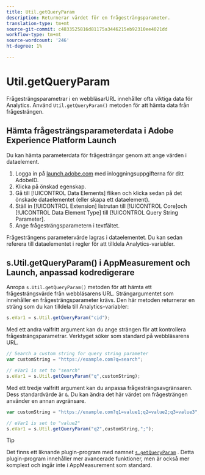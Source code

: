 ```yaml
---
title: Util.getQueryParam
description: Returnerar värdet för en frågesträngsparameter.
translation-type: tm+mt
source-git-commit: c4833525816d81175a3446215eb92310ee4021dd
workflow-type: tm+mt
source-wordcount: '246'
ht-degree: 1%

---
```



# Util.getQueryParam

Frågesträngsparametrar i en webbläsarURL innehåller ofta viktiga data för Analytics. Använd `Util.getQueryParam()` metoden för att hämta data från frågesträngen.

## Hämta frågesträngsparameterdata i Adobe Experience Platform Launch

Du kan hämta parameterdata för frågesträngar genom att ange värden i dataelement.

1. Logga in på [launch.adobe.com](https://launch.adobe.com) med inloggningsuppgifterna för ditt AdobeID.
2. Klicka på önskad egenskap.
3. Gå till [!UICONTROL Data Elements] fliken och klicka sedan på det önskade dataelementet (eller skapa ett dataelement).
4. Ställ in [!UICONTROL Extension] listrutan till [!UICONTROL Core]och [!UICONTROL Data Element Type] till [!UICONTROL Query String Parameter].
5. Ange frågesträngsparametern i textfältet.

Frågesträngens parametervärde lagras i dataelementet. Du kan sedan referera till dataelementet i regler för att tilldela Analytics-variabler.

## s.Util.getQueryParam() i AppMeasurement och Launch, anpassad kodredigerare

Anropa `s.Util.getQueryParam()` metoden för att hämta ett frågesträngsvärde från webbläsarens URL. Strängargumentet som innehåller en frågesträngsparameter krävs. Den här metoden returnerar en sträng som du kan tilldela till Analytics-variabler:

```js
s.eVar1 = s.Util.getQueryParam("cid");
```

Med ett andra valfritt argument kan du ange strängen för att kontrollera frågesträngsparametrar. Verktyget söker som standard på webbläsarens URL.

```js
// Search a custom string for query string parameter
var customString = "https://example.com?q=search";

// eVar1 is set to "search"
s.eVar1 = s.Util.getQueryParam("q",customString);
```

Med ett tredje valfritt argument kan du anpassa frågesträngsavgränsaren. Dess standardvärde är `&`. Du kan ändra det här värdet om frågesträngen använder en annan avgränsare.

```js
var customString = "https://example.com?q1=value1;q2=value2;q3=value3";

// eVar1 is set to "value2"
s.eVar1 = s.Util.getQueryParam("q2",customString,";");
```

>[!TIP]
>
>Det finns ett liknande plugin-program med namnet [`s.getQueryParam`](../plugins/getqueryparam.md) . Detta plugin-program innehåller mer avancerade funktioner, men är också mer komplext och ingår inte i AppMeasurement som standard.
